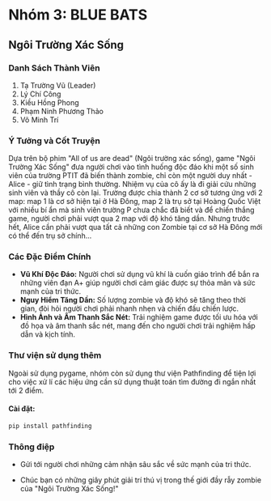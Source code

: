 # Nhóm 3: BLUE BATS

## Ngôi Trường Xác Sống

### Danh Sách Thành Viên
1. Tạ Trường Vũ (Leader)
2. Lý Chí Công
3. Kiều Hồng Phong
4. Phạm Ninh Phương Thảo
5. Võ Minh Trí

### Ý Tưởng và Cốt Truyện
Dựa trên bộ phim "All of us are dead" (Ngôi trường xác sống), game "Ngôi Trường Xác Sống" đưa người chơi vào tình huống độc đáo khi một số sinh viên của trường PTIT đã biến thành zombie, chỉ còn một người duy nhất - Alice - giữ tình trạng bình thường. Nhiệm vụ của cô ấy là đi giải cứu những sinh viên và thầy cô còn lại. Trường được chia thành 2 cơ sở tương ứng với 2 map: map 1 là cơ sở hiện tại ở Hà Đông, map 2 là trụ sở tại Hoàng Quốc Việt với nhiều bí ẩn mà sinh viên trường P chưa chắc đã biết và để chiến thắng game, người chơi phải vượt qua 2 map với độ khó tăng dần. Nhưng trước hết, Alice cần phải vượt qua tất cả những con Zombie tại cơ sở Hà Đông mới có thể đến trụ sở chính...

### Các Đặc Điểm Chính
- **Vũ Khí Độc Đáo:** Người chơi sử dụng vũ khí là cuốn giáo trình để bắn ra những viên đạn A+ giúp người chơi cảm giác được sự thỏa mãn và sức mạnh của tri thức.
- **Nguy Hiểm Tăng Dần:** Số lượng zombie và độ khó sẽ tăng theo thời gian, đòi hỏi người chơi phải nhanh nhẹn và chiến đấu chiến lược.
- **Hình Ảnh và Âm Thanh Sắc Nét:** Trải nghiệm game được tối ưu hóa với đồ họa và âm thanh sắc nét, mang đến cho người chơi trải nghiệm hấp dẫn và kịch tính.

### Thư viện sử dụng thêm
Ngoài sử dụng pygame, nhóm còn sử dụng thư viện Pathfinding để tiện lợi cho việc xử lí các hiệu ứng cần sử dụng thuật toán tìm đường đi ngắn nhất tới 2 điểm.

#### Cài đặt:
```bash
pip install pathfinding
```
### Thông điệp
- Gửi tới người chơi những cảm nhận sâu sắc về sức mạnh của tri thức.

- Chúc bạn có những giây phút giải trí thú vị trong thế giới đầy rẫy zombie của "Ngôi Trường Xác Sống!"
